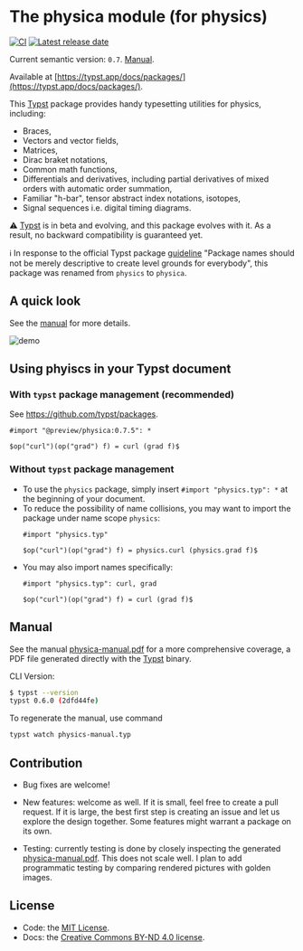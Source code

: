 # The physica module (for physics)

[![CI](https://github.com/Leedehai/typst-physics/actions/workflows/ci.yml/badge.svg)](https://github.com/Leedehai/typst-physics/actions/workflows/ci.yml)
[![Latest release date](https://img.shields.io/github/release-date/Leedehai/typst-physics)][latest-release]

Current semantic version: `0.7`. [Manual][latest-manual].

Available at [https://typst.app/docs/packages/](https://typst.app/docs/packages/).

This [Typst](https://typst.app) package provides handy typesetting utilities for
physics, including:
* Braces,
* Vectors and vector fields,
* Matrices,
* Dirac braket notations,
* Common math functions,
* Differentials and derivatives, including partial derivatives of mixed orders with automatic order summation,
* Familiar "h-bar", tensor abstract index notations, isotopes,
* Signal sequences i.e. digital timing diagrams.

:warning: [Typst](https://typst.app) is in beta and evolving, and this package
evolves with it. As a result, no backward compatibility is guaranteed yet.

:information_source: In response to the official Typst package [guideline](https://github.com/typst/packages/tree/main#submission-guidelines)
"Package names should not be merely descriptive to create level grounds for
everybody", this package was renamed from `physics` to `physica`.

## A quick look

See the [manual][latest-manual] for more details.

![demo](https://user-images.githubusercontent.com/18319900/236073825-e91b4601-7e92-490b-a7e4-e9e405a2147b.png)

## Using phyiscs in your Typst document

### With `typst` package management (recommended)

See https://github.com/typst/packages.

```
#import "@preview/physica:0.7.5": *

$op("curl")(op("grad") f) = curl (grad f)$
```

### Without `typst` package management

* To use the `physics` package, simply insert `#import "physics.typ": *` at the
beginning of your document.
* To reduce the possibility of name collisions, you may want to import the
package under name scope `physics`:
  ```
  #import "physics.typ"

  $op("curl")(op("grad") f) = physics.curl (physics.grad f)$
  ```
* You may also import names specifically:
  ```
  #import "physics.typ": curl, grad

  $op("curl")(op("grad") f) = curl (grad f)$
  ```

## Manual

See the manual [physica-manual.pdf][latest-manual] for a more comprehensive coverage, a PDF file
generated directly with the [Typst](https://typst.app) binary.

CLI Version:

```sh
$ typst --version
typst 0.6.0 (2dfd44fe)
```

To regenerate the manual, use command

```sh
typst watch physics-manual.typ
```

## Contribution

* Bug fixes are welcome!

* New features: welcome as well. If it is small, feel free to create a pull
request. If it is large, the best first step is creating an issue and let us
explore the design together. Some features might warrant a package on its own.

* Testing: currently testing is done by closely inspecting the generated
[physica-manual.pdf][latest-manual]. This does not scale well. I plan to add programmatic
testing by comparing rendered pictures with golden images.

## License

* Code: the [MIT License](LICENSE.txt).
* Docs: the [Creative Commons BY-ND 4.0 license](https://creativecommons.org/licenses/by-nd/4.0/).

[latest-release]: https://github.com/Leedehai/typst-physics/releases/latest "The latest release"
[latest-manual]: https://github.com/Leedehai/typst-physics/releases/latest/download/physica-manual.pdf "Download the latest manual"
